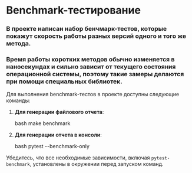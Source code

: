# Benchmark-тестирование

### В проекте написан набор бенчмарк-тестов, которые покажут скорость работы разных версий одного и того же метода.
### Время работы коротких методов обычно изменяется в наносекундах и сильно зависит от текущего состояния операционной системы, поэтому такие замеры делаются при помощи специальных библиотек.


Для выполнения benchmark-тестов в проекте доступны следующие команды:

1. **Для генерации файлового отчета**:

   bash
   make benchmark
   
2. **Для генерации отчета в консоли**:

   bash
   pytest --benchmark-only
   
Убедитесь, что все необходимые зависимости, включая `pytest-benchmark`, установлены в окружении перед запуском команд.
